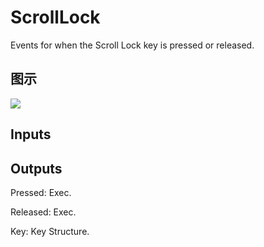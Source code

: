 # ScrollLock

Events for when the Scroll Lock key is pressed or released.

## 图示

![]($-20221218-19264920.png)

## Inputs

## Outputs

Pressed: Exec.

Released: Exec.

Key: Key Structure.

